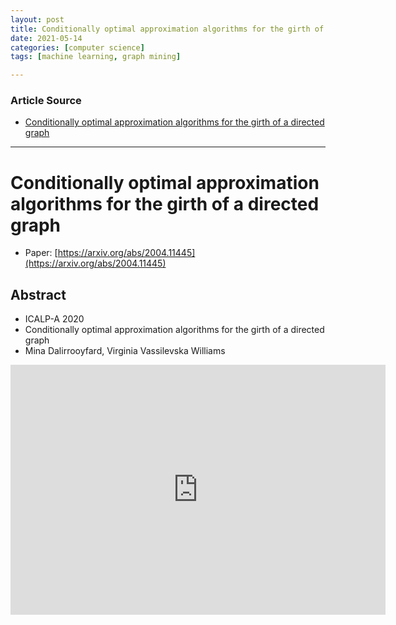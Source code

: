 ```yaml
---
layout: post
title: Conditionally optimal approximation algorithms for the girth of a directed graph
date: 2021-05-14
categories: [computer science]
tags: [machine learning, graph mining]

---
```


### Article Source

* [Conditionally optimal approximation algorithms for the girth of a directed graph](https://www.youtube.com/watch?v=AFa6hoY1MVw)

---

# Conditionally optimal approximation algorithms for the girth of a directed graph

* Paper: [https://arxiv.org/abs/2004.11445](https://arxiv.org/abs/2004.11445)

## Abstract

* ICALP-A 2020
* Conditionally optimal approximation algorithms for the girth of a directed graph
* Mina Dalirrooyfard, Virginia Vassilevska Williams


<iframe width="600" height="400" src="https://www.youtube.com/embed/AFa6hoY1MVw" title="YouTube video player" frameborder="0" allow="accelerometer; autoplay; clipboard-write; encrypted-media; gyroscope; picture-in-picture" allowfullscreen></iframe>

